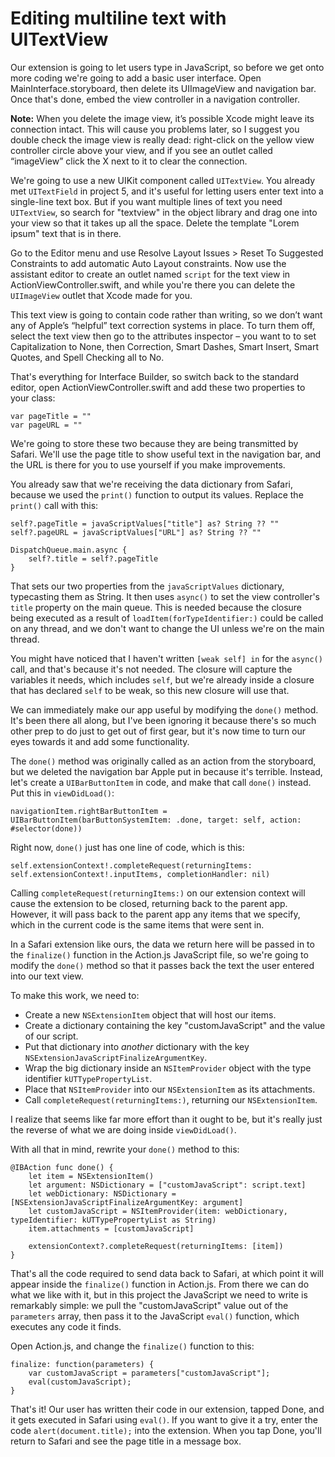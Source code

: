 # Editing multiline text with UITextView

<!-- YOUTUBE: We4VzqqJTow -->

Our extension is going to let users type in JavaScript, so before we get onto more coding we're going to add a basic user interface. Open MainInterface.storyboard, then delete its UIImageView and navigation bar. Once that's done, embed the view controller in a navigation controller.

**Note:** When you delete the image view, it’s possible Xcode might leave its connection intact. This will cause you problems later, so I suggest you double check the image view is really dead: right-click on the yellow view controller circle above your view, and if you see an outlet called “imageView” click the X next to it to clear the connection.

We're going to use a new UIKit component called `UITextView`. You already met `UITextField` in project 5, and it's useful for letting users enter text into a single-line text box. But if you want multiple lines of text you need `UITextView`, so search for "textview" in the object library and drag one into your view so that it takes up all the space. Delete the template "Lorem ipsum" text that is in there.

Go to the Editor menu and use Resolve Layout Issues > Reset To Suggested Constraints to add automatic Auto Layout constraints. Now use the assistant editor to create an outlet named `script` for the text view in ActionViewController.swift, and while you're there you can delete the `UIImageView` outlet that Xcode made for you.

This text view is going to contain code rather than writing, so we don’t want any of Apple’s “helpful” text correction systems in place. To turn them off, select the text view then go to the attributes inspector – you want to to set Capitalization to None, then Correction, Smart Dashes, Smart Insert, Smart Quotes, and Spell Checking all to No.

That's everything for Interface Builder, so switch back to the standard editor, open ActionViewController.swift and add these two properties to your class:

    var pageTitle = ""
    var pageURL = ""

We're going to store these two because they are being transmitted by Safari. We'll use the page title to show useful text in the navigation bar, and the URL is there for you to use yourself if you make improvements.

You already saw that we're receiving the data dictionary from Safari, because we used the `print()` function to output its values. Replace the `print()` call with this:

    self?.pageTitle = javaScriptValues["title"] as? String ?? ""
    self?.pageURL = javaScriptValues["URL"] as? String ?? ""

    DispatchQueue.main.async {
        self?.title = self?.pageTitle
    }

That sets our two properties from the `javaScriptValues` dictionary, typecasting them as String. It then uses `async()` to set the view controller's `title` property on the main queue. This is needed because the closure being executed as a result of `loadItem(forTypeIdentifier:)` could be called on any thread, and we don't want to change the UI unless we're on the main thread.

You might have noticed that I haven't written `[weak self] in` for the `async()` call, and that's because it's not needed. The closure will capture the variables it needs, which includes `self`, but we're already inside a closure that has declared `self` to be weak, so this new closure will use that.

We can immediately make our app useful by modifying the `done()` method. It's been there all along, but I've been ignoring it because there's so much other prep to do just to get out of first gear, but it's now time to turn our eyes towards it and add some functionality.

The `done()` method was originally called as an action from the storyboard, but we deleted the navigation bar Apple put in because it's terrible. Instead, let's create a `UIBarButtonItem` in code, and make that call `done()` instead. Put this in `viewDidLoad()`:

    navigationItem.rightBarButtonItem = UIBarButtonItem(barButtonSystemItem: .done, target: self, action: #selector(done))

Right now, `done()` just has one line of code, which is this:

    self.extensionContext!.completeRequest(returningItems: self.extensionContext!.inputItems, completionHandler: nil)

Calling `completeRequest(returningItems:)` on our extension context will cause the extension to be closed, returning back to the parent app. However, it will pass back to the parent app any items that we specify, which in the current code is the same items that were sent in.

In a Safari extension like ours, the data we return here will be passed in to the `finalize()` function in the Action.js JavaScript file, so we're going to modify the `done()` method so that it passes back the text the user entered into our text view.

To make this work, we need to:

- Create a new `NSExtensionItem` object that will host our items.
- Create a dictionary containing the key "customJavaScript" and the value of our script.
- Put that dictionary into *another* dictionary with the key `NSExtensionJavaScriptFinalizeArgumentKey`.
- Wrap the big dictionary inside an `NSItemProvider` object with the type identifier `kUTTypePropertyList`.
- Place that `NSItemProvider` into our `NSExtensionItem` as its attachments.
- Call `completeRequest(returningItems:)`, returning our `NSExtensionItem`.

I realize that seems like far more effort than it ought to be, but it's really just the reverse of what we are doing inside `viewDidLoad()`.

With all that in mind, rewrite your `done()` method to this:

    @IBAction func done() {
        let item = NSExtensionItem()
        let argument: NSDictionary = ["customJavaScript": script.text]
        let webDictionary: NSDictionary = [NSExtensionJavaScriptFinalizeArgumentKey: argument]
        let customJavaScript = NSItemProvider(item: webDictionary, typeIdentifier: kUTTypePropertyList as String)
        item.attachments = [customJavaScript]

        extensionContext?.completeRequest(returningItems: [item])
    }

That's all the code required to send data back to Safari, at which point it will appear inside the `finalize()` function in Action.js. From there we can do what we like with it, but in this project the JavaScript we need to write is remarkably simple: we pull the "customJavaScript" value out of the `parameters` array, then pass it to the JavaScript `eval()` function, which executes any code it finds.

Open Action.js, and change the `finalize()` function to this:

    finalize: function(parameters) {
        var customJavaScript = parameters["customJavaScript"];
        eval(customJavaScript);
    }

That's it! Our user has written their code in our extension, tapped Done, and it gets executed in Safari using `eval()`. If you want to give it a try, enter the code `alert(document.title);` into the extension. When you tap Done, you'll return to Safari and see the page title in a message box.
